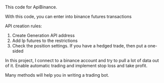 This code for ApiBinance.

With this code, you can enter into binance futures transactions


API creation rules:
1. Create Generation API address
2. Add Ip futures to the restrictions
3. Check the position settings. If you have a hedged trade, then put a one-sided


In this project, I connect to a binance account and try to pull a lot of data out of it. Enable automatic trading and implement stop loss and take profit.

Many methods will help you in writing a trading bot.
